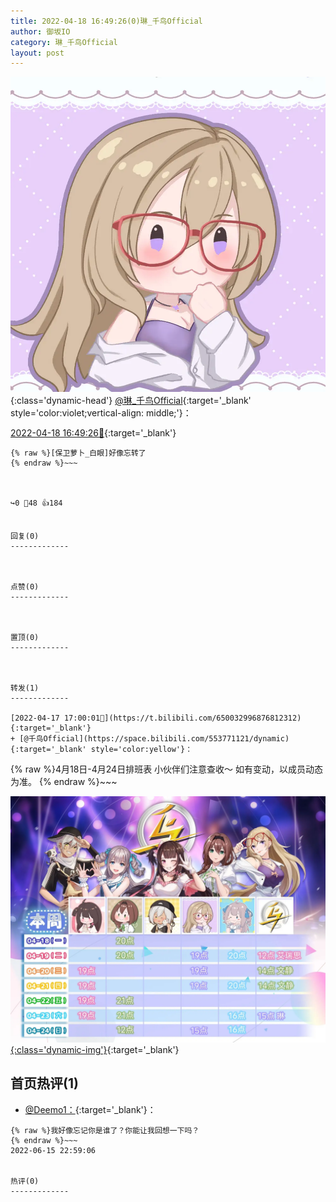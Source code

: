 ```yaml
---
title: 2022-04-18 16:49:26(0)琳_千鸟Official
author: 御坂IO
category: 琳_千鸟Official
layout: post
---
```


![img](/images/c0a88f85ebd0d056f37b114e0748e69556c8b488.jpg){:class='dynamic-head'}
[@琳_千鸟Official](https://space.bilibili.com/1620923329/dynamic){:target='_blank' style='color:violet;vertical-align: middle;'}：

[2022-04-18 16:49:26🔗](https://t.bilibili.com/650401354738565122){:target='_blank'}

~~~
{% raw %}[保卫萝卜_白眼]好像忘转了
{% endraw %}~~~



↪️0 💬48 👍184


回复(0)
-------------



点赞(0)
-------------



置顶(0)
-------------



转发(1)
-------------

[2022-04-17 17:00:01🔗](https://t.bilibili.com/650032996876812312){:target='_blank'}
+ [@千鸟Official](https://space.bilibili.com/553771121/dynamic){:target='_blank' style='color:yellow'}：
~~~
{% raw %}4月18日-4月24日排班表
小伙伴们注意查收～
如有变动，以成员动态为准。
{% endraw %}~~~


[![img](/images/b95ffd01c6ed6875f4dae6b46759661ecc997e44.jpg){:class='dynamic-img'}](/images/b95ffd01c6ed6875f4dae6b46759661ecc997e44.jpg){:target='_blank'}




首页热评(1)
-------------

+ [@Deemo1：](https://space.bilibili.com/259866957/dynamic){:target='_blank'}：
~~~
{% raw %}我好像忘记你是谁了？你能让我回想一下吗？
{% endraw %}~~~
2022-06-15 22:59:06


热评(0)
-------------



